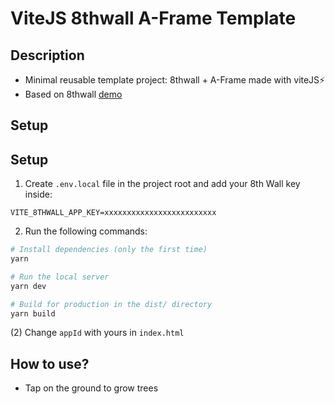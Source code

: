 # ViteJS 8thwall A-Frame Template

## Description

- Minimal reusable template project: 8thwall + A-Frame made with viteJS⚡
- Based on 8thwall [demo](https://github.com/8thwall/web/tree/master/examples/aframe/placeground)

## Setup
## Setup

1. Create `.env.local` file in the project root and add your 8th Wall key inside:

```
VITE_8THWALL_APP_KEY=xxxxxxxxxxxxxxxxxxxxxxxxx
```

2. Run the following commands:

```bash
# Install dependencies (only the first time)
yarn

# Run the local server
yarn dev

# Build for production in the dist/ directory
yarn build
```


(2) Change `appId` with yours in `index.html`

## How to use?

- Tap on the ground to grow trees
